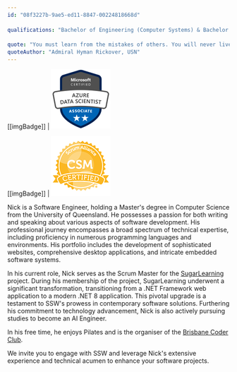 ```yaml
---
id: "08f3227b-9ae5-ed11-8847-00224818668d"

qualifications: "Bachelor of Engineering (Computer Systems) & Bachelor of IT (Applied Computer Science), Master of Computer Science, Certified ScrumMaster® (CSM®)"

quote: "You must learn from the mistakes of others. You will never live long enough to make them all yourself."
quoteAuthor: "Admiral Hyman Rickover, USN"
---
```


[[imgBadge]]
| ![Microsoft Certified: Azure Data Scientist Associate](../badges/Certification-microsoft-azure-data-scientist-associate.png)

[[imgBadge]]
| ![Certified Scrum Master](../badges/Certification-scrumalliance-master.png)

Nick is a Software Engineer, holding a Master's degree in Computer Science from the University of Queensland. He possesses a passion for both writing and speaking about various aspects of software development. His professional journey encompasses a broad spectrum of technical expertise, including proficiency in numerous programming languages and environments. His portfolio includes the development of sophisticated websites, comprehensive desktop applications, and intricate embedded software systems.

In his current role, Nick serves as the Scrum Master for the [SugarLearning](https://my.sugarlearning.com) project. During his membership of the project, SugarLearning underwent a significant transformation, transitioning from a .NET Framework web application to a modern .NET 8 application. This pivotal upgrade is a testament to SSW's prowess in contemporary software solutions. Furthering his commitment to technology advancement, Nick is also actively pursuing studies to become an AI Engineer.

In his free time, he enjoys Pilates and is the organiser of the
[Brisbane Coder Club](https://www.meetup.com/en-AU/Brisbane-Coder-Club/).

We invite you to engage with SSW and leverage Nick's extensive experience and technical acumen to enhance your software projects.
